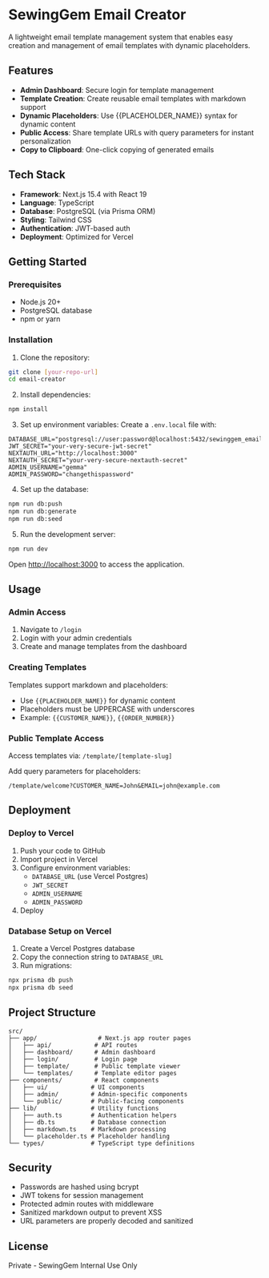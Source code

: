 # SewingGem Email Creator

A lightweight email template management system that enables easy creation and management of email templates with dynamic placeholders.

## Features

- **Admin Dashboard**: Secure login for template management
- **Template Creation**: Create reusable email templates with markdown support
- **Dynamic Placeholders**: Use {{PLACEHOLDER_NAME}} syntax for dynamic content
- **Public Access**: Share template URLs with query parameters for instant personalization
- **Copy to Clipboard**: One-click copying of generated emails

## Tech Stack

- **Framework**: Next.js 15.4 with React 19
- **Language**: TypeScript
- **Database**: PostgreSQL (via Prisma ORM)
- **Styling**: Tailwind CSS
- **Authentication**: JWT-based auth
- **Deployment**: Optimized for Vercel

## Getting Started

### Prerequisites

- Node.js 20+ 
- PostgreSQL database
- npm or yarn

### Installation

1. Clone the repository:
```bash
git clone [your-repo-url]
cd email-creator
```

2. Install dependencies:
```bash
npm install
```

3. Set up environment variables:
Create a `.env.local` file with:
```env
DATABASE_URL="postgresql://user:password@localhost:5432/sewinggem_email"
JWT_SECRET="your-very-secure-jwt-secret"
NEXTAUTH_URL="http://localhost:3000"
NEXTAUTH_SECRET="your-very-secure-nextauth-secret"
ADMIN_USERNAME="gemma"
ADMIN_PASSWORD="changethispassword"
```

4. Set up the database:
```bash
npm run db:push
npm run db:generate
npm run db:seed
```

5. Run the development server:
```bash
npm run dev
```

Open [http://localhost:3000](http://localhost:3000) to access the application.

## Usage

### Admin Access

1. Navigate to `/login`
2. Login with your admin credentials
3. Create and manage templates from the dashboard

### Creating Templates

Templates support markdown and placeholders:
- Use `{{PLACEHOLDER_NAME}}` for dynamic content
- Placeholders must be UPPERCASE with underscores
- Example: `{{CUSTOMER_NAME}}`, `{{ORDER_NUMBER}}`

### Public Template Access

Access templates via: `/template/[template-slug]`

Add query parameters for placeholders:
```
/template/welcome?CUSTOMER_NAME=John&EMAIL=john@example.com
```

## Deployment

### Deploy to Vercel

1. Push your code to GitHub
2. Import project in Vercel
3. Configure environment variables:
   - `DATABASE_URL` (use Vercel Postgres)
   - `JWT_SECRET`
   - `ADMIN_USERNAME`
   - `ADMIN_PASSWORD`
4. Deploy

### Database Setup on Vercel

1. Create a Vercel Postgres database
2. Copy the connection string to `DATABASE_URL`
3. Run migrations:
```bash
npx prisma db push
npx prisma db seed
```

## Project Structure

```
src/
├── app/                 # Next.js app router pages
│   ├── api/            # API routes
│   ├── dashboard/      # Admin dashboard
│   ├── login/          # Login page
│   ├── template/       # Public template viewer
│   └── templates/      # Template editor pages
├── components/         # React components
│   ├── ui/            # UI components
│   ├── admin/         # Admin-specific components
│   └── public/        # Public-facing components
├── lib/               # Utility functions
│   ├── auth.ts        # Authentication helpers
│   ├── db.ts          # Database connection
│   ├── markdown.ts    # Markdown processing
│   └── placeholder.ts # Placeholder handling
└── types/             # TypeScript type definitions
```

## Security

- Passwords are hashed using bcrypt
- JWT tokens for session management
- Protected admin routes with middleware
- Sanitized markdown output to prevent XSS
- URL parameters are properly decoded and sanitized

## License

Private - SewingGem Internal Use Only
